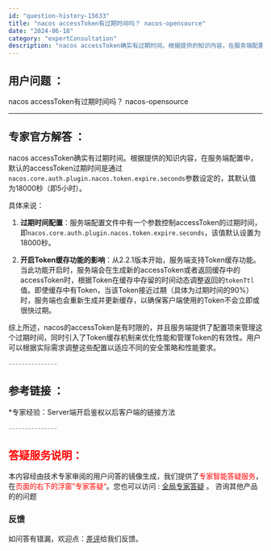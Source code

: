 ```yaml
---
id: "question-history-15633"
title: "nacos accessToken有过期时间吗？ nacos-opensource"
date: "2024-06-18"
category: "expertConsultation"
description: "nacos accessToken确实有过期时间。根据提供的知识内容，在服务端配置中，默认的accessToken过期时间是通过`nacos.core.auth.plugin.nacos.token.expire.seconds`参数设定的，其默认值为18000秒（即5小时）。具体来说：1. **过"
---
```


## 用户问题 ： 
 nacos accessToken有过期时间吗？ nacos-opensource 

---------------
## 专家官方解答 ：

nacos accessToken确实有过期时间。根据提供的知识内容，在服务端配置中，默认的accessToken过期时间是通过`nacos.core.auth.plugin.nacos.token.expire.seconds`参数设定的，其默认值为18000秒（即5小时）。

具体来说：
1. **过期时间配置**：服务端配置文件中有一个参数控制accessToken的过期时间，即`nacos.core.auth.plugin.nacos.token.expire.seconds`，该值默认设置为18000秒。
   
2. **开启Token缓存功能的影响**：从2.2.1版本开始，服务端支持Token缓存功能。当此功能开启时，服务端会在生成新的accessToken或者返回缓存中的accessToken时，根据Token在缓存中存留的时间动态调整返回的`tokenTtl`值。即使缓存中有Token，当该Token接近过期（具体为过期时间的90%）时，服务端也会重新生成并更新缓存，以确保客户端使用的Token不会立即或很快过期。

综上所述，nacos的accessToken是有时限的，并且服务端提供了配置项来管理这个过期时间，同时引入了Token缓存机制来优化性能和管理Token的有效性。用户可以根据实际需求调整这些配置以适应不同的安全策略和性能要求。


<font color="#949494">---------------</font> 


## 参考链接 ：

*专家经验：Server端开启鉴权以后客户端的链接方法 


 <font color="#949494">---------------</font> 
 


## <font color="#FF0000">答疑服务说明：</font> 

本内容经由技术专家审阅的用户问答的镜像生成，我们提供了<font color="#FF0000">专家智能答疑服务</font>，在<font color="#FF0000">页面的右下的浮窗”专家答疑“</font>。您也可以访问 : [全局专家答疑](https://opensource.alibaba.com/chatBot) 。 咨询其他产品的的问题

### 反馈
如问答有错漏，欢迎点：[差评](https://ai.nacos.io/user/feedbackByEnhancerGradePOJOID?enhancerGradePOJOId=15685)给我们反馈。
